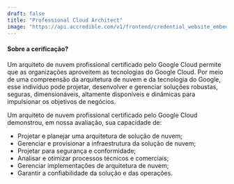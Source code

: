 ```yaml
---
draft: false
title: "Professional Cloud Architect"
image: "https://api.accredible.com/v1/frontend/credential_website_embed_image/badge/93342854"
---
```


#### Sobre a cerificação?
Um arquiteto de nuvem profissional certificado pelo Google Cloud permite que as organizações aproveitem as tecnologias do Google Cloud. Por meio de uma compreensão da arquitetura de nuvem e da tecnologia do Google, esse indivíduo pode projetar, desenvolver e gerenciar soluções robustas, seguras, dimensionáveis, altamente disponíveis e dinâmicas para impulsionar os objetivos de negócios.

Um arquiteto de nuvem profissional certificado pelo Google Cloud demonstrou, em nossa avaliação, sua capacidade de:

- Projetar e planejar uma arquitetura de solução de nuvem;
- Gerenciar e provisionar a infraestrutura da solução de nuvem;
- Projetar para segurança e conformidade;
- Analisar e otimizar processos técnicos e comerciais;
- Gerenciar implementações de arquitetura de nuvem;
- Garantir a confiabilidade da solução e das operações.